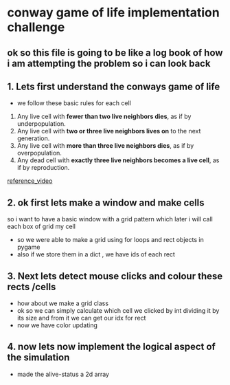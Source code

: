 # conway game of life implementation challenge
ok so this file is going to be like a log book of how i am attempting the problem so i can look back 
---
## 1. Lets first understand the conways game of life

- we follow these basic rules for each cell
1. Any live cell with <b> fewer than two live neighbors dies</b>, as if by underpopulation.
2. Any live cell with <b>two or three live neighbors lives on</b> to the next generation.
3. Any live cell with <b>more than three live neighbors dies</b>, as if by overpopulation.
4. Any dead cell with <b>exactly three live neighbors becomes a live cell</b>, as if by reproduction.

[reference_video](https://www.youtube.com/watch?v=ouipbDkwHWA)

## 2. ok first lets make a window and make cells 
so i want to have a basic window with a grid pattern which later i will call each box of grid my cell
 - so we were able to make a grid using for loops and rect objects in pygame
 - also if we store them in a dict , we have ids of each rect 

## 3. Next lets detect mouse clicks and colour these rects /cells
- how about we make a grid class
- ok so we can simply calculate which cell we clicked by int dividing it by its size and from it we can get our idx for rect
- now we have color updating

## 4. now lets now implement the logical aspect of the simulation
- made the alive-status a 2d array
 

